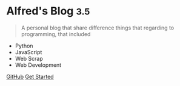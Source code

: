 <!-- ![logo](_media/icons8-web-30.png) -->
# Alfred's Blog <small>3.5</small>

> A personal blog that share difference things that regarding to programming, that included

- Python
- JavaScript
- Web Scrap
- Web Development

[GitHub](https://github.com/Alfredchong726)
[Get Started](#docsify)
